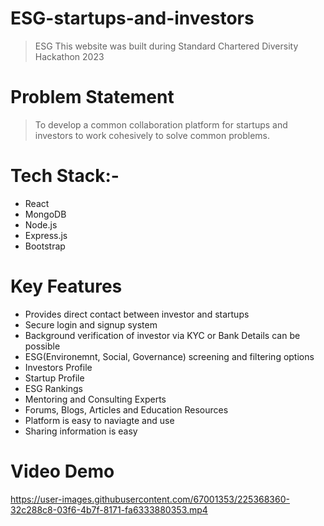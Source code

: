 # ESG-startups-and-investors
> ESG This website was built during Standard Chartered Diversity Hackathon 2023

# Problem Statement
> To develop a common collaboration platform for startups and investors to work cohesively to solve common problems.

# Tech Stack:-
- React
- MongoDB
- Node.js
- Express.js
- Bootstrap

# Key Features
- Provides direct contact between investor and startups
- Secure login and signup system
- Background verification of investor via KYC or Bank Details can be possible
- ESG(Environemnt, Social, Governance) screening and filtering options
- Investors Profile
- Startup Profile
- ESG Rankings
- Mentoring and Consulting Experts
- Forums, Blogs, Articles and Education Resources
- Platform is easy to naviagte and use
- Sharing information is easy

# Video Demo




https://user-images.githubusercontent.com/67001353/225368360-32c288c8-03f6-4b7f-8171-fa6333880353.mp4

